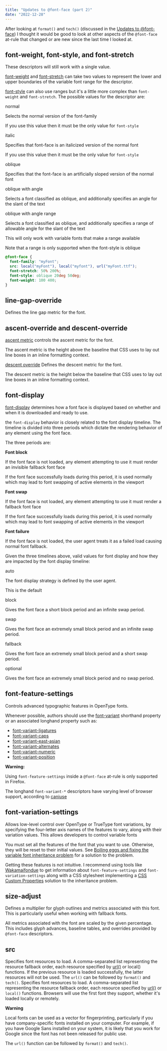 ```yaml
---
title: "Updates to @font-face (part 2)"
date: "2022-12-28"
---
```


After looking at `format()` and `tech()` (discussed in the [Updates to @font-face](https://publishing-project.rivendellweb.net/updates-to-font-face/)) I thought it would be good to look at other aspects of the `@font-face` at-rule that changed or are new since the last time I looked at.

## font-weight, font-style, and font-stretch

These descriptors will still work with a single value.

[font-weight](https://developer.mozilla.org/en-US/docs/Web/CSS/@font-face/font-weight) and [font-stretch](https://developer.mozilla.org/en-US/docs/Web/CSS/@font-face/font-stretch) can take two values to represent the lower and upper boundaries of the variable font range for the descriptor.

[font-style](https://developer.mozilla.org/en-US/docs/Web/CSS/@font-face/font-style) can also use ranges but it's a little more complex than `font-weight` and `font-stretch`. The possible values for the descriptor are:

normal

Selects the normal version of the font-family

If you use this value then it must be the only value for `font-style`

italic

Specifies that font-face is an italicized version of the normal font

If you use this value then it must be the only value for `font-style`

oblique

Specifies that the font-face is an artificially sloped version of the normal font

oblique with angle

Selects a font classified as oblique, and additionally specifies an angle for the slant of the text

oblique with angle range

Selects a font classified as oblique, and additionally specifies a range of allowable angle for the slant of the text

This will only work with variable fonts that make a range available

Note that a range is only supported when the font-style is oblique

```css
@font-face {
  font-family: "myFont";
  src: local("myFont"), local("myfont"), url("myFont.ttf");
  font-stretch: 50% 200%;
  font-style: oblique 20deg 50deg;
  font-weight: 100 400;
}
```

## line-gap-override

Defines the line gap metric for the font.

## ascent-override and descent-override

[ascent metric](https://developer.mozilla.org/en-US/docs/Web/CSS/@font-face/ascent-override) controls the ascent metric for the font.

The ascent metric is the height above the baseline that CSS uses to lay out line boxes in an inline formatting context.

[descent override](https://developer.mozilla.org/en-US/docs/Web/CSS/@font-face/descent-override) Defines the descent metric for the font.

The descent metric is the height below the baseline that CSS uses to lay out line boxes in an inline formatting context.

## font-display

[font-display](https://developer.mozilla.org/en-US/docs/Web/CSS/@font-face/font-display) determines how a font face is displayed based on whether and when it is downloaded and ready to use.

the `font-display` behavior is closely related to the font display timeline. The timeline is divided into three periods which dictate the rendering behavior of any element using the font face.

The three periods are:

**Font block**

If the font face is not loaded, any element attempting to use it must render an invisible fallback font face

If the font face successfully loads during this period, it is used normally which may lead to font swapping of active elements in the viewport

**Font swap**

If the font face is not loaded, any element attempting to use it must render a fallback font face

If the font face successfully loads during this period, it is used normally which may lead to font swapping of active elements in the viewport

**Font failure**

If the font face is not loaded, the user agent treats it as a failed load causing normal font fallback.

Given the three timelines above, valid values for font display and how they are impacted by the font display timeline:

auto

The font display strategy is defined by the user agent.

This is the default

block

Gives the font face a short block period and an infinite swap period.

swap

Gives the font face an extremely small block period and an infinite swap period.

fallback

Gives the font face an extremely small block period and a short swap period.

optional

Gives the font face an extremely small block period and no swap period.

## font-feature-settings

Controls advanced typographic features in OpenType fonts.

Whenever possible, authors should use the [font-variant](https://developer.mozilla.org/en-US/docs/Web/CSS/font-variant) shorthand property or an associated longhand property such as:

- [font-variant-ligatures](https://developer.mozilla.org/en-US/docs/Web/CSS/font-variant-ligatures)
- [font-variant-caps](https://developer.mozilla.org/en-US/docs/Web/CSS/font-variant-caps)
- [font-variant-east-asian](https://developer.mozilla.org/en-US/docs/Web/CSS/font-variant-east-asian)
- [font-variant-alternates](https://developer.mozilla.org/en-US/docs/Web/CSS/font-variant-alternates)
- [font-variant-numeric](https://developer.mozilla.org/en-US/docs/Web/CSS/font-variant-numeric)
- [font-variant-position](https://developer.mozilla.org/en-US/docs/Web/CSS/font-variant-position)

<div class="message warning">
<p><strong>Warning:</strong></p>

<p>Using <code>font-feature-settings</code> inside a <code>@font-face</code> at-rule is only supported in Firefox.<p>
</div>

The longhand `font-variant-*` descriptors have varying level of browser support, according to [caniuse](https://caniuse.com/?search=font-variant)

## font-variation-settings

Allows low-level control over OpenType or TrueType font variations, by specifying the four-letter axis names of the features to vary, along with their variation values. This allows developers to control variable fonts

You must set all the features of the font that you want to use. Otherwise, they will be reset to their initial values. See [Boiling eggs and fixing the variable font inheritance problem](https://pixelambacht.nl/2019/fixing-variable-font-inheritance/) for a solution to the problem.

Getting these features is not intuitive. I recommend using tools like [Wakamaifondue](https://wakamaifondue.com/beta/) to get information about `font-feature-settings` and `font-variation-settings` along with a CSS stylesheet implementing a [CSS Custom Properties](https://developer.mozilla.org/en-US/docs/Web/CSS/--*) solution to the inheritance problem.

## size-adjust

Defines a multiplier for glyph outlines and metrics associated with this font. This is particularly useful when working with fallback fonts.

All metrics associated with the font are scaled by the given percentage. This includes glyph advances, baseline tables, and overrides provided by `@font-face` descriptors.

## src

Specifies font resources to load. A comma-separated list representing the resource fallback order, each resource specified by [url()](https://developer.mozilla.org/en-US/docs/Web/CSS/url) or local() functions. If the previous resource is loaded successfully, the latter resources will not be used. The `url()` can be followed by `format()` and `tech()`. Specifies font resources to load. A comma-separated list representing the resource fallback order, each resource specified by [url()](https://developer.mozilla.org/en-US/docs/Web/CSS/url) or `local()` functions. Browsers will use the first font they support, whether it's loaded locally or remotely.

**Warning**

Local fonts can be used as a vector for fingerprinting, particularly if you have company-specific fonts installed on your computer. For example, if you have Google Sans installed on your system, it is likely that you work for Google since the font has not been released for public use.

The `url()` function can be followed by `format()` and `tech()`.
